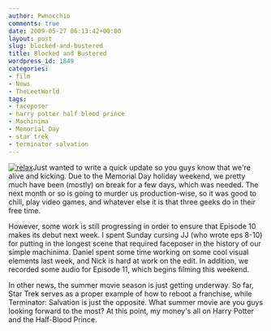 ```yaml
---
author: Pwnocchio
comments: true
date: 2009-05-27 06:13:42+00:00
layout: post
slug: blocked-and-bustered
title: Blocked and Bustered
wordpress_id: 1849
categories:
- film
- News
- TheLeetWorld
tags:
- faceposer
- harry potter half blood prince
- Machinima
- Memorial Day
- star trek
- terminator salvation
---
```


[![relax](http://smoothfewfilms.com/wp-content/uploads/2009/05/relax.jpg)](http://smoothfewfilms.com/wp-content/uploads/2009/05/relax.jpg)Just wanted to write a quick update so you guys know that we're alive and kicking. Due to the Memorial Day holiday weekend, we pretty much have been (mostly) on break for a few days, which was needed. The next month or so is going to murder us production-wise, so it was good to chill, play video games, and whatever else it is that three geeks do in their free time.

However, some work is still progressing in order to ensure that Episode 10 makes its debut next week. I spent Sunday cursing JJ (who wrote eps 8-10) for putting in the longest scene that required faceposer in the history of our simple machinima. Daniel spent some time working on some cool visual elements last week, and Nick is hard at work on the edit. In addition, we recorded some audio for Episode 11, which begins filming this weekend.

In other news, the summer movie season is just getting underway. So far, Star Trek serves as a proper example of how to reboot a franchise, while Terminator: Salvation is just the opposite. What summer movie are you guys looking forward to the most? At this point, my money's all on Harry Potter and the Half-Blood Prince.
